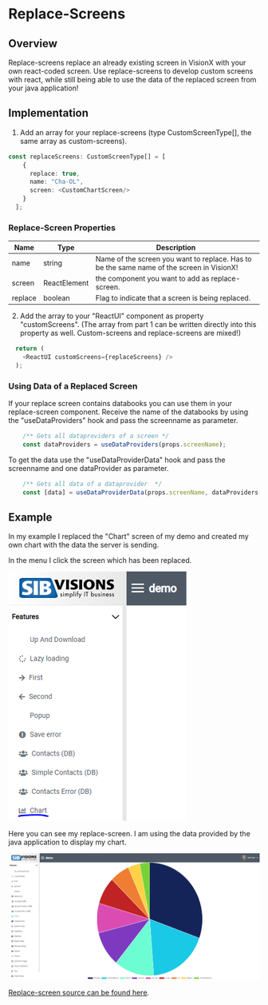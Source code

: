 # Replace-Screens

## Overview
Replace-screens replace an already existing screen in VisionX with your own react-coded screen.
Use replace-screens to develop custom screens with react, while still being able to use the data of the replaced screen from your java application!

## Implementation
1. Add an array for your replace-screens (type CustomScreenType[], the same array as custom-screens).

```typescript
const replaceScreens: CustomScreenType[] = [
    {
      replace: true,
      name: "Cha-OL", 
      screen: <CustomChartScreen/>
    }
  ];
```
### Replace-Screen Properties
Name | Type | Description
--- | --- | --- |
name | string | Name of the screen you want to replace. Has to be the same name of the screen in VisionX!
screen | ReactElement | the component you want to add as replace-screen.
replace | boolean | Flag to indicate that a screen is being replaced.

2. Add the array to your "ReactUI" component as property "customScreens". (The array from part 1 can be written directly into this property as well. Custom-screens and replace-screens are mixed!) 

```typescript
  return (
    <ReactUI customScreens={replaceScreens} />
  );
```

### Using Data of a Replaced Screen
If your replace screen contains databooks you can use them in your replace-screen component.
Receive the name of the databooks by using the "useDataProviders" hook and pass the screenname as parameter.
```typescript
    /** Gets all dataproviders of a screen */
    const dataProviders = useDataProviders(props.screenName);
```
To get the data use the "useDataProviderData" hook and pass the screenname and one dataProvider as parameter.
```typescript
    /** Gets all data of a dataprovider  */
    const [data] = useDataProviderData(props.screenName, dataProviders[0]);
```

## Example
In my example I replaced the "Chart" screen of my demo and created my own chart with the data the server is sending.

In the menu I click the screen which has been replaced.

![replace-screen-menu](../readme-images/rs-menu.png)

Here you can see my replace-screen. I am using the data provided by the java application to display my chart.

![replace-screen-example](../readme-images/rs-example.png)

[Replace-screen source can be found here](../../features/CustomChartScreen).